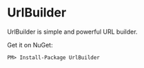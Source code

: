# UrlBuilder
UrlBuilder is simple and powerful URL builder.

Get it on NuGet:

`PM> Install-Package UrlBuilder`
